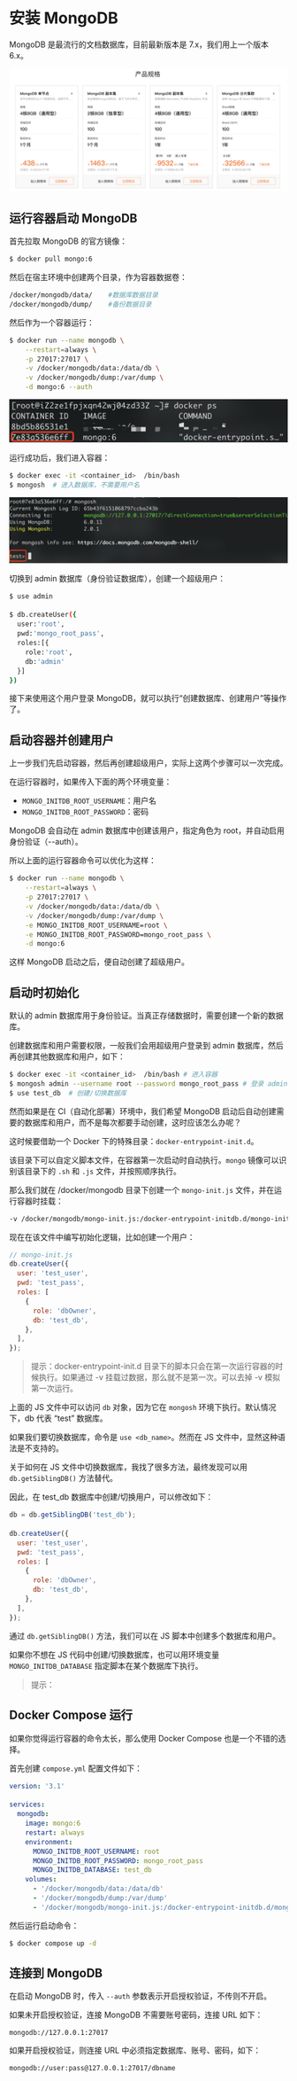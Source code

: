 # 安装 MongoDB

MongoDB 是最流行的文档数据库，目前最新版本是 7.x，我们用上一个版本 6.x。

![](./imgs/2024-01-27-06-39-00.png)

## 运行容器启动 MongoDB

首先拉取 MongoDB 的官方镜像：

```sh
$ docker pull mongo:6
```

然后在宿主环境中创建两个目录，作为容器数据卷：

```sh
/docker/mongodb/data/    #数据库数据目录
/docker/mongodb/dump/    #备份数据目录
```

然后作为一个容器运行：

```sh
$ docker run --name mongodb \
    --restart=always \
    -p 27017:27017 \
    -v /docker/mongodb/data:/data/db \
    -v /docker/mongodb/dump:/var/dump \
    -d mongo:6 --auth
```

![](./imgs/2024-01-27-07-16-48.png)

运行成功后，我们进入容器：

```sh
$ docker exec -it <container_id>  /bin/bash
$ mongosh  # 进入数据库，不需要用户名
```

![](./imgs/2024-01-27-07-26-53.png)

切换到 admin 数据库（身份验证数据库），创建一个超级用户：

```sh
$ use admin

$ db.createUser({
  user:'root',
  pwd:'mongo_root_pass',
  roles:[{
    role:'root',
    db:'admin'
  }]
})
```

接下来使用这个用户登录 MongoDB，就可以执行“创建数据库、创建用户”等操作了。

## 启动容器并创建用户

上一步我们先启动容器，然后再创建超级用户，实际上这两个步骤可以一次完成。

在运行容器时，如果传入下面的两个环境变量：

- `MONGO_INITDB_ROOT_USERNAME`：用户名
- `MONGO_INITDB_ROOT_PASSWORD`：密码

MongoDB 会自动在 admin 数据库中创建该用户，指定角色为 root，并自动启用身份验证（--auth）。

所以上面的运行容器命令可以优化为这样：

```sh
$ docker run --name mongodb \
    --restart=always \
    -p 27017:27017 \
    -v /docker/mongodb/data:/data/db \
    -v /docker/mongodb/dump:/var/dump \
    -e MONGO_INITDB_ROOT_USERNAME=root \
    -e MONGO_INITDB_ROOT_PASSWORD=mongo_root_pass \
    -d mongo:6
```

这样 MongoDB 启动之后，便自动创建了超级用户。

## 启动时初始化

默认的 admin 数据库用于身份验证。当真正存储数据时，需要创建一个新的数据库。

创建数据库和用户需要权限，一般我们会用超级用户登录到 admin 数据库，然后再创建其他数据库和用户，如下：

```sh
$ docker exec -it <container_id>  /bin/bash # 进入容器
$ mongosh admin --username root --password mongo_root_pass # 登录 admin 数据库
$ use test_db  # 创建/切换数据库
```

然而如果是在 CI（自动化部署）环境中，我们希望 MongoDB 启动后自动创建需要的数据库和用户，而不是每次都要手动创建，这时应该怎么办呢？

这时候要借助一个 Docker 下的特殊目录：`docker-entrypoint-init.d`。

该目录下可以自定义脚本文件，在容器第一次启动时自动执行。`mongo` 镜像可以识别该目录下的 `.sh` 和 `.js` 文件，并按照顺序执行。

那么我们就在 /docker/mongodb 目录下创建一个 `mongo-init.js` 文件，并在运行容器时挂载：

```sh
-v /docker/mongodb/mongo-init.js:/docker-entrypoint-initdb.d/mongo-init.js
```

现在在该文件中编写初始化逻辑，比如创建一个用户：

```js
// mongo-init.js
db.createUser({
  user: 'test_user',
  pwd: 'test_pass',
  roles: [
    {
      role: 'dbOwner',
      db: 'test_db',
    },
  ],
});
```

> 提示：docker-entrypoint-init.d 目录下的脚本只会在第一次运行容器的时候执行。如果通过 -v 挂载过数据，那么就不是第一次。可以去掉 -v 模拟第一次运行。

上面的 JS 文件中可以访问 `db` 对象，因为它在 `mongosh` 环境下执行。默认情况下，db 代表 “test” 数据库。

如果我们要切换数据库，命令是 `use <db_name>`。然而在 JS 文件中，显然这种语法是不支持的。

关于如何在 JS 文件中切换数据库，我找了很多方法，最终发现可以用 `db.getSiblingDB()` 方法替代。

因此，在 test_db 数据库中创建/切换用户，可以修改如下：

```js
db = db.getSiblingDB('test_db');

db.createUser({
  user: 'test_user',
  pwd: 'test_pass',
  roles: [
    {
      role: 'dbOwner',
      db: 'test_db',
    },
  ],
});
```

通过 `db.getSiblingDB()` 方法，我们可以在 JS 脚本中创建多个数据库和用户。

如果你不想在 JS 代码中创建/切换数据库，也可以用环境变量 `MONGO_INITDB_DATABASE` 指定脚本在某个数据库下执行。

> 提示：

## Docker Compose 运行

如果你觉得运行容器的命令太长，那么使用 Docker Compose 也是一个不错的选择。

首先创建 `compose.yml` 配置文件如下：

```yml
version: '3.1'

services:
  mongodb:
    image: mongo:6
    restart: always
    environment:
      MONGO_INITDB_ROOT_USERNAME: root
      MONGO_INITDB_ROOT_PASSWORD: mongo_root_pass
      MONGO_INITDB_DATABASE: test_db
    volumes:
      - '/docker/mongodb/data:/data/db'
      - '/docker/mongodb/dump:/var/dump'
      - '/docker/mongodb/mongo-init.js:/docker-entrypoint-initdb.d/mongo-init.js'
```

然后运行启动命令：

```sh
$ docker compose up -d
```

## 连接到 MongoDB

在启动 MongoDB 时，传入 `--auth` 参数表示开启授权验证，不传则不开启。

如果未开启授权验证，连接 MongoDB 不需要账号密码，连接 URL 如下：

```
mongodb://127.0.0.1:27017
```

如果开启授权验证，则连接 URL 中必须指定数据库、账号、密码，如下：

```
mongodb://user:pass@127.0.0.1:27017/dbname
```
